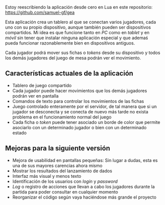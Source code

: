 Estoy reescribiendo la aplicación desde cero en Lua en este repositorio: https://github.com/samuel-gf/gea

Esta aplicación
crea un tablero al que se conectan varios jugadores, cada uno con su propio dispositivo, aunque
también pueden ser dispositivos compartidos. Mi idea es que funcione tanto en *PC* como en *tablet*
y en *móvil* sin tener que instalar ninguna aplicación especial y que ademaś pueda funcionar razonablemente
bien en dispositivos antiguos.

Cada jugador podrá mover sus fichas o *tokens* desde su dispositivo y todos los demás jugadores
del juego de mesa podrán ver el movimiento.

## Características actuales de la aplicación

- Tablero de juego compartido
- Cada jugador puede hacer movimientos que los demás jugadores podrán ver en pantalla
- Comandos de texto para controlar los movimientos de las fichas
- Juego controlado enteramente por el servidor, de tal manera que si un jugador se desconecta
y se conecta de nuevo más tarde no exista problema en el funcionamiento normal del juego
- Cada ficha o *token* puede tener asociado un borde de color que permite asociarlo con un determinado
jugador o bien con un determinado estado

## Mejoras para la siguiente versión

- Mejora de usabilidad en pantallas pequeñas: Sin lugar a dudas, esta es una de sus mayores carencias ahora mismo
- Mostrar los resultados del lanzamiento de dados
- Interfaz más visual y menos texto
- Identificación de los usuarios con *login* y *password*
- *Log* o registro de acciones que llevan a cabo los jugadores durante la partida para poder consultar en cualquier momento
- Reorganizar el código según vaya haciéndose más grande el proyecto
